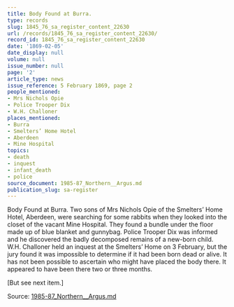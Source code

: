 ```yaml
---
title: Body Found at Burra.
type: records
slug: 1845_76_sa_register_content_22630
url: /records/1845_76_sa_register_content_22630/
record_id: 1845_76_sa_register_content_22630
date: '1869-02-05'
date_display: null
volume: null
issue_number: null
page: '2'
article_type: news
issue_reference: 5 February 1869, page 2
people_mentioned:
- Mrs Nichols Opie
- Police Trooper Dix
- W.H. Challoner
places_mentioned:
- Burra
- Smelters’ Home Hotel
- Aberdeen
- Mine Hospital
topics:
- death
- inquest
- infant_death
- police
source_document: 1985-87_Northern__Argus.md
publication_slug: sa-register
---
```


Body Found at Burra.  Two sons of Mrs Nichols Opie of the Smelters’ Home Hotel, Aberdeen, were searching for some rabbits when they looked into the closet of the vacant Mine Hospital.  They found a bundle under the floor made up of blue blanket and gunnybag.  Police Trooper Dix was informed and he discovered the badly decomposed remains of a new-born child.  W.H. Challoner held an inquest at the Smelters’ Home on 3 February, but the jury found it was impossible to determine if it had been born dead or alive.  It has not been possible to ascertain who might have placed the body there.  It appeared to have been there two or three months.

[But see next item.]

Source: [1985-87_Northern__Argus.md](/downloads/markdown/1985-87_Northern__Argus.md)
